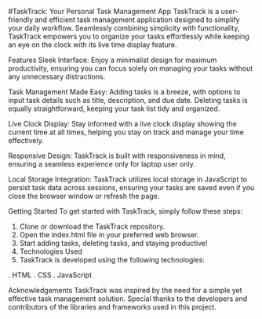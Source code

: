 #TaskTrack: Your Personal Task Management App
TaskTrack is a user-friendly and efficient task management application designed to simplify your daily workflow. Seamlessly combining simplicity with functionality, TaskTrack empowers you to organize your tasks effortlessly while keeping an eye on the clock with its live time display feature.

Features
Sleek Interface: Enjoy a minimalist design for maximum productivity, ensuring you can focus solely on managing your tasks without any unnecessary distractions.

Task Management Made Easy: Adding tasks is a breeze, with options to input task details such as title, description, and due date. Deleting tasks is equally straightforward, keeping your task list tidy and organized.

Live Clock Display: Stay informed with a live clock display showing the current time at all times, helping you stay on track and manage your time effectively.

Responsive Design: TaskTrack is built with responsiveness in mind, ensuring a seamless experience only for laptop user only.

Local Storage Integration: TaskTrack utilizes local storage in JavaScript to persist task data across sessions, ensuring your tasks are saved even if you close the browser window or refresh the page.

Getting Started
To get started with TaskTrack, simply follow these steps:

1. Clone or download the TaskTrack repository.
2. Open the index.html file in your preferred web browser.
3. Start adding tasks, deleting tasks, and staying productive!
4. Technologies Used
5. TaskTrack is developed using the following technologies:

. HTML
. CSS
. JavaScript

Acknowledgements
TaskTrack was inspired by the need for a simple yet effective task management solution. Special thanks to the developers and contributors of the libraries and frameworks used in this project.
